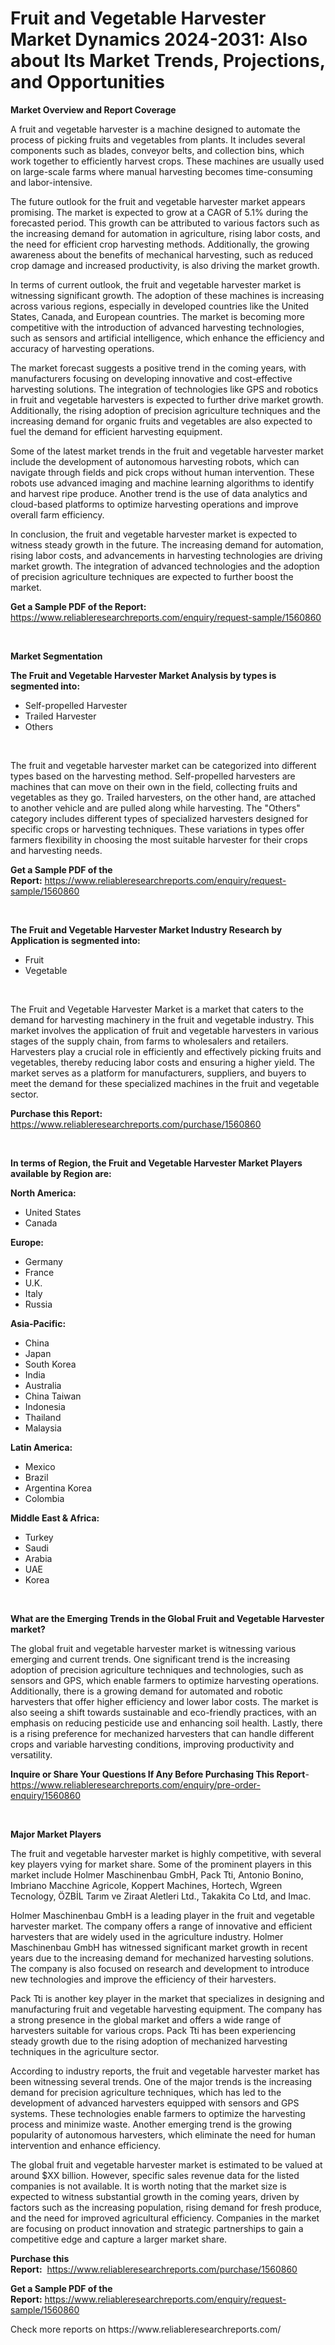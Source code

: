 <p><h1>Fruit and Vegetable Harvester Market Dynamics 2024-2031: Also about Its Market Trends, Projections, and Opportunities</h1></p><p><strong>Market Overview and Report Coverage</strong></p>
<p><p>A fruit and vegetable harvester is a machine designed to automate the process of picking fruits and vegetables from plants. It includes several components such as blades, conveyor belts, and collection bins, which work together to efficiently harvest crops. These machines are usually used on large-scale farms where manual harvesting becomes time-consuming and labor-intensive.</p><p>The future outlook for the fruit and vegetable harvester market appears promising. The market is expected to grow at a CAGR of 5.1% during the forecasted period. This growth can be attributed to various factors such as the increasing demand for automation in agriculture, rising labor costs, and the need for efficient crop harvesting methods. Additionally, the growing awareness about the benefits of mechanical harvesting, such as reduced crop damage and increased productivity, is also driving the market growth.</p><p>In terms of current outlook, the fruit and vegetable harvester market is witnessing significant growth. The adoption of these machines is increasing across various regions, especially in developed countries like the United States, Canada, and European countries. The market is becoming more competitive with the introduction of advanced harvesting technologies, such as sensors and artificial intelligence, which enhance the efficiency and accuracy of harvesting operations.</p><p>The market forecast suggests a positive trend in the coming years, with manufacturers focusing on developing innovative and cost-effective harvesting solutions. The integration of technologies like GPS and robotics in fruit and vegetable harvesters is expected to further drive market growth. Additionally, the rising adoption of precision agriculture techniques and the increasing demand for organic fruits and vegetables are also expected to fuel the demand for efficient harvesting equipment.</p><p>Some of the latest market trends in the fruit and vegetable harvester market include the development of autonomous harvesting robots, which can navigate through fields and pick crops without human intervention. These robots use advanced imaging and machine learning algorithms to identify and harvest ripe produce. Another trend is the use of data analytics and cloud-based platforms to optimize harvesting operations and improve overall farm efficiency.</p><p>In conclusion, the fruit and vegetable harvester market is expected to witness steady growth in the future. The increasing demand for automation, rising labor costs, and advancements in harvesting technologies are driving market growth. The integration of advanced technologies and the adoption of precision agriculture techniques are expected to further boost the market.</p></p>
<p><strong>Get a Sample PDF of the Report:</strong> <a href="https://www.reliableresearchreports.com/enquiry/request-sample/1560860">https://www.reliableresearchreports.com/enquiry/request-sample/1560860</a></p>
<p>&nbsp;</p>
<p><strong>Market Segmentation</strong></p>
<p><strong>The Fruit and Vegetable Harvester Market Analysis by types is segmented into:</strong></p>
<p><ul><li>Self-propelled Harvester</li><li>Trailed Harvester</li><li>Others</li></ul></p>
<p>&nbsp;</p>
<p><p>The fruit and vegetable harvester market can be categorized into different types based on the harvesting method. Self-propelled harvesters are machines that can move on their own in the field, collecting fruits and vegetables as they go. Trailed harvesters, on the other hand, are attached to another vehicle and are pulled along while harvesting. The "Others" category includes different types of specialized harvesters designed for specific crops or harvesting techniques. These variations in types offer farmers flexibility in choosing the most suitable harvester for their crops and harvesting needs.</p></p>
<p><strong>Get a Sample PDF of the Report:</strong>&nbsp;<a href="https://www.reliableresearchreports.com/enquiry/request-sample/1560860">https://www.reliableresearchreports.com/enquiry/request-sample/1560860</a></p>
<p>&nbsp;</p>
<p><strong>The Fruit and Vegetable Harvester Market Industry Research by Application is segmented into:</strong></p>
<p><ul><li>Fruit</li><li>Vegetable</li></ul></p>
<p>&nbsp;</p>
<p><p>The Fruit and Vegetable Harvester Market is a market that caters to the demand for harvesting machinery in the fruit and vegetable industry. This market involves the application of fruit and vegetable harvesters in various stages of the supply chain, from farms to wholesalers and retailers. Harvesters play a crucial role in efficiently and effectively picking fruits and vegetables, thereby reducing labor costs and ensuring a higher yield. The market serves as a platform for manufacturers, suppliers, and buyers to meet the demand for these specialized machines in the fruit and vegetable sector.</p></p>
<p><strong>Purchase this Report:</strong>&nbsp; <a href="https://www.reliableresearchreports.com/purchase/1560860">https://www.reliableresearchreports.com/purchase/1560860</a></p>
<p>&nbsp;</p>
<p><strong>In terms of Region, the Fruit and Vegetable Harvester Market Players available by Region are:</strong></p>
<p>
    <p> <strong> North America: </strong>
        <ul>
            <li>United States</li>
            <li>Canada</li>
        </ul>
        </p> 
    <p> <strong> Europe: </strong>
        <ul>
            <li>Germany</li>
            <li>France</li>
            <li>U.K.</li>
            <li>Italy</li>
            <li>Russia</li>
        </ul>
        </p> 
    <p> <strong> Asia-Pacific: </strong>
        <ul>
            <li>China</li>
            <li>Japan</li>
            <li>South Korea</li>
            <li>India</li>
            <li>Australia</li>
            <li>China Taiwan</li>
            <li>Indonesia</li>
            <li>Thailand</li>
            <li>Malaysia</li>
        </ul>
        </p> 
    <p> <strong> Latin America: </strong>
        <ul>
            <li>Mexico</li>
            <li>Brazil</li>
            <li>Argentina Korea</li>
            <li>Colombia</li>
        </ul>
        </p> 
    <p> <strong> Middle East & Africa: </strong>
        <ul>
            <li>Turkey</li>
            <li>Saudi</li>
            <li>Arabia</li>
            <li>UAE</li>
            <li>Korea</li>
        </ul>
    </p>
    </p>
<p>&nbsp;</p>
<p><strong>What are the Emerging Trends in the Global Fruit and Vegetable Harvester market?</strong></p>
<p><p>The global fruit and vegetable harvester market is witnessing various emerging and current trends. One significant trend is the increasing adoption of precision agriculture techniques and technologies, such as sensors and GPS, which enable farmers to optimize harvesting operations. Additionally, there is a growing demand for automated and robotic harvesters that offer higher efficiency and lower labor costs. The market is also seeing a shift towards sustainable and eco-friendly practices, with an emphasis on reducing pesticide use and enhancing soil health. Lastly, there is a rising preference for mechanized harvesters that can handle different crops and variable harvesting conditions, improving productivity and versatility.</p></p>
<p><strong>Inquire or Share Your Questions If Any Before Purchasing This Report</strong>- <a href="https://www.reliableresearchreports.com/enquiry/pre-order-enquiry/1560860">https://www.reliableresearchreports.com/enquiry/pre-order-enquiry/1560860</a></p>
<p>&nbsp;</p>
<p><strong>Major Market Players</strong></p>
<p><p>The fruit and vegetable harvester market is highly competitive, with several key players vying for market share. Some of the prominent players in this market include Holmer Maschinenbau GmbH, Pack Tti, Antonio Bonino, Imbriano Macchine Agricole, Koppert Machines, Hortech, Wgreen Tecnology, ÖZBİL Tarım ve Ziraat Aletleri Ltd., Takakita Co Ltd, and Imac.</p><p>Holmer Maschinenbau GmbH is a leading player in the fruit and vegetable harvester market. The company offers a range of innovative and efficient harvesters that are widely used in the agriculture industry. Holmer Maschinenbau GmbH has witnessed significant market growth in recent years due to the increasing demand for mechanized harvesting solutions. The company is also focused on research and development to introduce new technologies and improve the efficiency of their harvesters. </p><p>Pack Tti is another key player in the market that specializes in designing and manufacturing fruit and vegetable harvesting equipment. The company has a strong presence in the global market and offers a wide range of harvesters suitable for various crops. Pack Tti has been experiencing steady growth due to the rising adoption of mechanized harvesting techniques in the agriculture sector. </p><p>According to industry reports, the fruit and vegetable harvester market has been witnessing several trends. One of the major trends is the increasing demand for precision agriculture techniques, which has led to the development of advanced harvesters equipped with sensors and GPS systems. These technologies enable farmers to optimize the harvesting process and minimize waste. Another emerging trend is the growing popularity of autonomous harvesters, which eliminate the need for human intervention and enhance efficiency.</p><p>The global fruit and vegetable harvester market is estimated to be valued at around $XX billion. However, specific sales revenue data for the listed companies is not available. It is worth noting that the market size is expected to witness substantial growth in the coming years, driven by factors such as the increasing population, rising demand for fresh produce, and the need for improved agricultural efficiency. Companies in the market are focusing on product innovation and strategic partnerships to gain a competitive edge and capture a larger market share.</p></p>
<p><strong>Purchase this Report:</strong>&nbsp;&nbsp;<a href="https://www.reliableresearchreports.com/purchase/1560860">https://www.reliableresearchreports.com/purchase/1560860</a></p>
<p></p>
<p><strong>Get a Sample PDF of the Report:</strong>&nbsp;<a href="https://www.reliableresearchreports.com/enquiry/request-sample/1560860">https://www.reliableresearchreports.com/enquiry/request-sample/1560860</a></p>
<p>Check more reports on https://www.reliableresearchreports.com/</p>